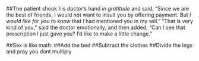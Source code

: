 ##The patient shook his doctor’s hand *in gratitude* and said, “Since we are the best of friends, I would not want to insult you by offering payment. But *I would like for you to know* that I had mentioned you in my will.” “That is very kind of you,” said the doctor emotionally, and then added, “Can I see that prescription I just gave you? I’d like to make a little change.”



##Sex is like math: 
##Add the bed 
##Subtract the clothes 
##Divide the legs and pray you dont multiply


